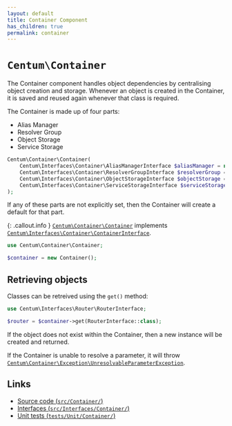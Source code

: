 ```yaml
---
layout: default
title: Container Component
has_children: true
permalink: container
---
```




# `Centum\Container`

The Container component handles object dependencies by centralising object creation and storage.
Whenever an object is created in the Container, it is saved and reused again whenever that class is required.

The Container is made up of four parts:

- Alias Manager
- Resolver Group
- Object Storage
- Service Storage

```php
Centum\Container\Container(
    Centum\Interfaces\Container\AliasManagerInterface $aliasManager = null,
    Centum\Interfaces\Container\ResolverGroupInterface $resolverGroup = null,
    Centum\Interfaces\Container\ObjectStorageInterface $objectStorage = null,
    Centum\Interfaces\Container\ServiceStorageInterface $serviceStorage = null
);
```

If any of these parts are not explicitly set, then the Container will create a default for that part.

{: .callout.info }
[`Centum\Container\Container`](https://github.com/SidRoberts/centum/blob/main/src/Container/Container.php) implements [`Centum\Interfaces\Container\ContainerInterface`](https://github.com/SidRoberts/centum/blob/main/src/Interfaces/Container/ContainerInterface.php).

```php
use Centum\Container\Container;

$container = new Container();
```



## Retrieving objects

Classes can be retreived using the `get()` method:

```php
use Centum\Interfaces\Router\RouterInterface;

$router = $container->get(RouterInterface::class);
```

If the object does not exist within the Container, then a new instance will be created and returned.

If the Container is unable to resolve a parameter, it will throw [`Centum\Container\Exception\UnresolvableParameterException`](https://github.com/SidRoberts/centum/blob/main/src/Container/Exception/UnresolvableParameterException.php).



## Links

- [Source code (`src/Container/`)](https://github.com/SidRoberts/centum/blob/main/src/Container/)
- [Interfaces (`src/Interfaces/Container/`)](https://github.com/SidRoberts/centum/blob/main/src/Interfaces/Container/)
- [Unit tests (`tests/Unit/Container/`)](https://github.com/SidRoberts/centum/blob/main/tests/Unit/Container/)

